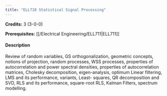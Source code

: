 ```yaml
---
title: "ELL718 Statistical Signal Processing"
---
```

**Credits:** 3 (3-0-0)

**Prerequisites:** [[/Electrical Engineering/ELL711|ELL711]]

#### Description
Review of random variables, GS orthogonalization, geometric concepts, notions of projection, random processes, WSS processes, properties of autocorrelation and power spectral densities, properties of autocorrelation matrices, Cholesky decomposition, eigen-analysis, optimum Linear filtering, LMS and its performance, variants, Least- squares, QR decomposition and SVD, RLS and its performance, square-root RLS, Kalman Filters, spectrum modelling.